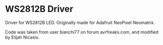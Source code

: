 # WS2812B Driver

Driver for WS2812B LED. Originally made for Adafruit NeoPixel Neomatrix.

Code was taken from user bianchi77 on forum avrfreaks.com, and modified by Elijah Nicasio.
